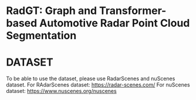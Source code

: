 # RadGT: Graph and Transformer-based Automotive Radar Point Cloud Segmentation



# DATASET

To be able to use the dataset, please use RadarScenes and nuScenes dataset.
For RAdarScenes dataset: https://radar-scenes.com/
For nuScenes dataset: https://www.nuscenes.org/nuscenes
